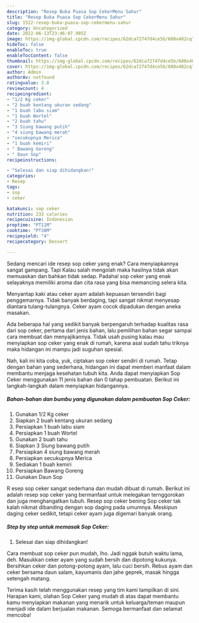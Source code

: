 ```yaml
---
description: "Resep Buka Puasa Sop CekerMenu Sahur"
title: "Resep Buka Puasa Sop CekerMenu Sahur"
slug: 1522-resep-buka-puasa-sop-cekermenu-sahur
category: Uncategorized
date: 2022-06-13T23:46:07.995Z
image: https://img-global.cpcdn.com/recipes/62dca72747d4ce5b/680x482cq70/sop-ceker-foto-resep-utama.jpg
hideToc: false
enableToc: true
enableTocContent: false
thumbnail: https://img-global.cpcdn.com/recipes/62dca72747d4ce5b/680x482cq70/sop-ceker-foto-resep-utama.jpg
cover: https://img-global.cpcdn.com/recipes/62dca72747d4ce5b/680x482cq70/sop-ceker-foto-resep-utama.jpg
author: Admin
authorAv: notfound
ratingvalue: 3.8
reviewcount: 4
recipeingredient:
- "1/2 Kg ceker"
- "2 buah kentang ukuran sedang"
- "1 buah labu siam"
- "1 buah Wortel"
- "2 buah tahu"
- "3 Siung bawang putih"
- "4 siung bawang merah"
- "secukupnya Merica"
- "1 buah kemiri"
- " Bawang Goreng"
- " Daun Sop"
recipeinstructions:

- "Selesai dan siap dihidangkan!"
categories:
- Resep
tags:
- sop
- ceker

katakunci: sop ceker 
nutrition: 233 calories
recipecuisine: Indonesian
preptime: "PT11M"
cooktime: "PT38M"
recipeyield: "4"
recipecategory: Dessert

---
```



Sedang mencari ide resep sop ceker yang enak? Cara menyiapkannya sangat gampang. Tapi Kalau salah mengolah maka hasilnya tidak akan memuaskan dan bahkan tidak sedap. Padahal sop ceker yang enak selayaknya memiliki aroma dan cita rasa yang bisa memancing selera kita.


Menyantap kaki atau ceker ayam adalah kepuasan tersendiri bagi penggemarnya. Tidak banyak berdaging, tapi sangat nikmat menyesap diantara tulang-tulangnya. Ceker ayam cocok dipadukan dengan aneka masakan.

Ada beberapa hal yang sedikit banyak berpengaruh terhadap kualitas rasa dari sop ceker, pertama dari jenis bahan, lalu pemilihan bahan segar sampai cara membuat dan menyajikannya. Tidak usah pusing kalau mau menyiapkan sop ceker yang enak di rumah, karena asal sudah tahu triknya maka hidangan ini mampu jadi suguhan spesial.


Nah, kali ini kita coba, yuk, ciptakan sop ceker sendiri di rumah. Tetap dengan bahan yang sederhana, hidangan ini dapat memberi manfaat dalam membantu menjaga kesehatan tubuh kita. Anda dapat menyiapkan Sop Ceker menggunakan 11 jenis bahan dan 0 tahap pembuatan. Berikut ini langkah-langkah dalam menyiapkan hidangannya.

<!--inarticleads1-->

##### Bahan-bahan dan bumbu yang digunakan dalam pembuatan Sop Ceker:

1. Gunakan 1/2 Kg ceker
1. Siapkan 2 buah kentang ukuran sedang
1. Persiapkan 1 buah labu siam
1. Persiapkan 1 buah Wortel
1. Gunakan 2 buah tahu
1. Siapkan 3 Siung bawang putih
1. Persiapkan 4 siung bawang merah
1. Persiapkan secukupnya Merica
1. Sediakan 1 buah kemiri
1. Persiapkan  Bawang Goreng
1. Gunakan  Daun Sop


R esep sop ceker sangat sederhana dan mudah dibuat di rumah. Berikut ini adalah resep sop ceker yang bermanfaat untuk melegakan ternggorokan dan juga menghangatkan tubuh. Resep sop ceker bening Sop ceker tak kalah nikmat dibanding dengan sop daging pada umumnya. Meskipun daging ceker sedikit, tetapi ceker ayam juga digemari banyak orang. 

<!--inarticleads2-->

##### Step by step untuk memasak Sop Ceker:


1. Selesai dan siap dihidangkan!

Cara membuat sop ceker pun mudah, lho. Jadi nggak butuh waktu lama, deh. Masukkan ceker ayam yang sudah bersih dan dipotong kukunya. Bersihkan ceker dan potong-potong ayam, lalu cuci bersih. Rebus ayam dan ceker bersama daun salam, kayumanis dan jahe geprek, masak hingga setengah matang. 

Terima kasih telah menggunakan resep yang tim kami tampilkan di sini. Harapan kami, olahan Sop Ceker yang mudah di atas dapat membantu kamu menyiapkan makanan yang menarik untuk keluarga/teman maupun menjadi ide dalam berjualan makanan. Semoga bermanfaat dan selamat mencoba!
